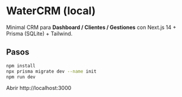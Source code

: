 # WaterCRM (local)
Minimal CRM para **Dashboard / Clientes / Gestiones** con Next.js 14 + Prisma (SQLite) + Tailwind.
## Pasos
```bash
npm install
npx prisma migrate dev --name init
npm run dev
```
Abrir http://localhost:3000
